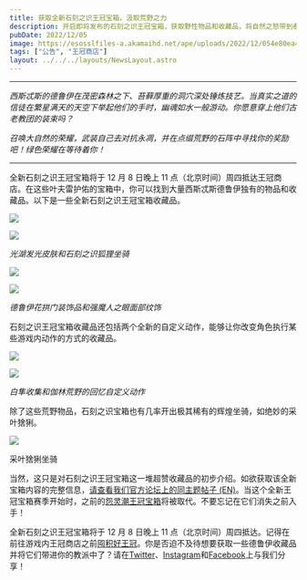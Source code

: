 ```yaml
---
title: 获取全新石刻之识王冠宝箱，汲取荒野之力
description: 开启即将发布的石刻之识王冠宝箱，获取野性物品和收藏品，将自然之怒带到泰姆瑞尔。
pubDate: 2022/12/05
image: https://esosslfiles-a.akamaihd.net/ape/uploads/2022/12/054e80ea4e27381b3b47b851c0accbc5.jpg
tags: ["公告", "王冠商店"]
layout: ../../../layouts/NewsLayout.astro
---
```


---

_西斯忒斯的德鲁伊在茂密森林之下、苔藓厚重的洞穴深处锤炼技艺。当真实之道的信徒在繁星满天的天空下举起他们的手时，幽魂如水一般游动。你愿意穿上他们古老教团的装束吗？_

_召唤大自然的荣耀，武装自己去对抗永凋，并在点缀荒野的石阵中寻找你的奖励吧！绿色荣耀在等待着你！_

---

全新石刻之识王冠宝箱将于 12 月 8 日晚上 11 点（北京时间）周四抵达王冠商店。在这些叶夫雷护佑的宝箱中，你可以找到大量西斯忒斯德鲁伊独有的物品和收藏品。以下是一些全新石刻之识王冠宝箱收藏品。

![](https://esosslfiles-a.akamaihd.net/ape/uploads/2022/12/4b9662bf1e5d19b513df8df7721023bc.jpg)

![](https://esosslfiles-a.akamaihd.net/ape/uploads/2022/12/c863e8ef8c2cdb934febe8e051f5a2b7.jpg)

<p class="text-gray-500 text-sm text-center"><i>光湖发光皮肤和石刻之识狐狸坐骑</i></p>

![](https://esosslfiles-a.akamaihd.net/ape/uploads/2022/12/43b2e74bbf1ade63f60f45f613556e6f.jpg)

![](https://esosslfiles-a.akamaihd.net/ape/uploads/2022/12/a9662a6da8f48b2e1161569d4ef45315.jpg)

<p class="text-gray-500 text-sm text-center"><i>德鲁伊花拱门装饰品和强魔人之眼面部纹饰</i></p>

石刻之识王冠宝箱收藏品还包括两个全新的自定义动作，能够让你改变角色执行某些游戏内动作的方式的收藏品。

![](https://esosslfiles-a.akamaihd.net/ape/uploads/2022/12/c8734e6c477db0214dc78d12275b5784.jpg)

![](https://esosslfiles-a.akamaihd.net/ape/uploads/2022/12/1d3969e919584725c70d76d40f35d880.jpg)

<p class="text-gray-500 text-sm text-center"><i>白隼收集和伽林荒野的回忆自定义动作</i></p>

除了这些荒野物品，石刻之识宝箱也有几率开出极其稀有的辉煌坐骑，如绝妙的采叶猞猁。

![](https://esosslfiles-a.akamaihd.net/ape/uploads/2022/12/3f90ddd87418e171405c0db2b9b75683.jpg)

<p class="text-gray-500 text-sm text-center">采叶猞猁坐骑</p>

当然，这只是对石刻之识王冠宝箱这一堆超赞收藏品的初步介绍。如欲获取该全新宝箱内容的完整信息，[请查看我们官方论坛上的同主题帖子 (EN)](https://forums.elderscrollsonline.com/en/discussion/623034/official-discussion-thread-for-become-empowered-by-the-wilds-with-the-new-stonelore-crown-crates)。当这个全新王冠宝箱赛季开始时，之前的[怨灵潮王冠宝箱](https://www.elderscrollsonline.com/cn/crownstore/category/38)将被取代。不要忘记在它们消失之前入手！

全新石刻之识王冠宝箱将于 12 月 8 日晚上 11 点（北京时间）周四抵达。记得在前往游戏内王冠商店之前[囤积好王冠](https://www.elderscrollsonline.com/cn/crowns)。你是否迫不及待想要获取一些德鲁伊收藏品并将它们带进你的教派中了？请在[Twitter](https://twitter.com/TESOnline)、[Instagram](https://www.instagram.com/elderscrollsonline/)和[Facebook](https://www.facebook.com/elderscrollsonline)上与我们分享！

